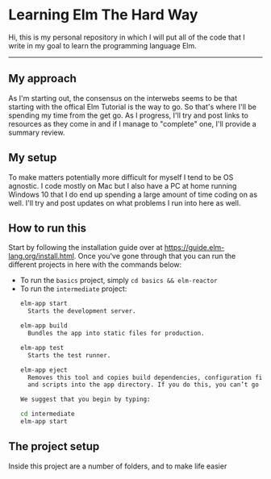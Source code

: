 # Learning Elm The Hard Way

Hi, this is my personal repository in which I will put all of the code that I write in my goal to learn the programming language Elm.

---

## My approach

As I'm starting out, the consensus on the interwebs seems to be that starting with the offical Elm Tutorial is the way to go. So that's where I'll be spending my time from the get go. As I progress, I'll try and post links to resources as they come in and if I manage to "complete" one, I'll provide a summary review.

## My setup
To make matters potentially more difficult for myself I tend to be OS agnostic. I code mostly on Mac but I also have a PC at home running Windows 10 that I do end up spending a large amount of time coding on as well. I'll try and post updates on what problems I run into here as well.

## How to run this
Start by following the installation guide over at https://guide.elm-lang.org/install.html. Once you've gone through that you can run the different projects in here with the commands below:

- To run the `basics` project, simply `cd basics && elm-reactor`
- To run the `intermediate` project:
  ```sh
  elm-app start
    Starts the development server.

  elm-app build
    Bundles the app into static files for production.

  elm-app test
    Starts the test runner.

  elm-app eject
    Removes this tool and copies build dependencies, configuration files
    and scripts into the app directory. If you do this, you can’t go back!

  We suggest that you begin by typing:

  cd intermediate
  elm-app start
  ```

## The project setup
Inside this project are a number of folders, and to make life easier